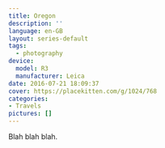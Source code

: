 ```yaml
---
title: Oregon
description: ''
language: en-GB
layout: series-default
tags:
  - photography
device:
  model: R3
  manufacturer: Leica
date: 2016-07-21 18:09:37
cover: https://placekitten.com/g/1024/768
categories:
- Travels
pictures: []
---
```


Blah blah blah.
